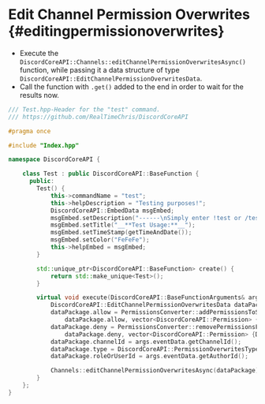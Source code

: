 Edit Channel Permission Overwrites {#editingpermissionoverwrites}
=============
- Execute the `DiscordCoreAPI::Channels::editChannelPermissionOverwritesAsync()` function, while passing it a data structure of type `DiscordCoreAPI::EditChannelPermissionOverwritesData`.
- Call the function with `.get()` added to the end in order to wait for the results now.

```cpp
/// Test.hpp-Header for the "test" command.
/// https://github.com/RealTimeChris/DiscordCoreAPI

#pragma once

#include "Index.hpp"

namespace DiscordCoreAPI {

	class Test : public DiscordCoreAPI::BaseFunction {
	  public:
		Test() {
			this->commandName = "test";
			this->helpDescription = "Testing purposes!";
			DiscordCoreAPI::EmbedData msgEmbed;
			msgEmbed.setDescription("------\nSimply enter !test or /test!\n------");
			msgEmbed.setTitle("__**Test Usage:**__");
			msgEmbed.setTimeStamp(getTimeAndDate());
			msgEmbed.setColor("FeFeFe");
			this->helpEmbed = msgEmbed;
		}

		std::unique_ptr<DiscordCoreAPI::BaseFunction> create() {
			return std::make_unique<Test>();
		}

		virtual void execute(DiscordCoreAPI::BaseFunctionArguments& args) {
			DiscordCoreAPI::EditChannelPermissionOverwritesData dataPackage;
			dataPackage.allow = PermissionsConverter::addPermissionsToString(
				dataPackage.allow, vector<DiscordCoreAPI::Permission> {DiscordCoreAPI::Permission::Add_Reactions, DiscordCoreAPI::Permission::Manage_Messages});
			dataPackage.deny = PermissionsConverter::removePermissionsFromString(
				dataPackage.deny, vector<DiscordCoreAPI::Permission> {DiscordCoreAPI::Permission::Attach_Files, DiscordCoreAPI::Permission::Embed_Links});
			dataPackage.channelId = args.eventData.getChannelId();
			dataPackage.type = DiscordCoreAPI::PermissionOverwritesType::User;
			dataPackage.roleOrUserId = args.eventData.getAuthorId();

			Channels::editChannelPermissionOverwritesAsync(dataPackage).get();
		}
	};
}
```